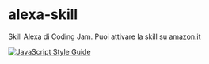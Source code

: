 # alexa-skill
Skill Alexa di Coding Jam. Puoi attivare la skill su [amazon.it](https://www.amazon.it/Francesco-Strazzullo-CodingJam/dp/B07LFDGDF7)

[![JavaScript Style Guide](https://img.shields.io/badge/code_style-standard-brightgreen.svg)](https://standardjs.com)
